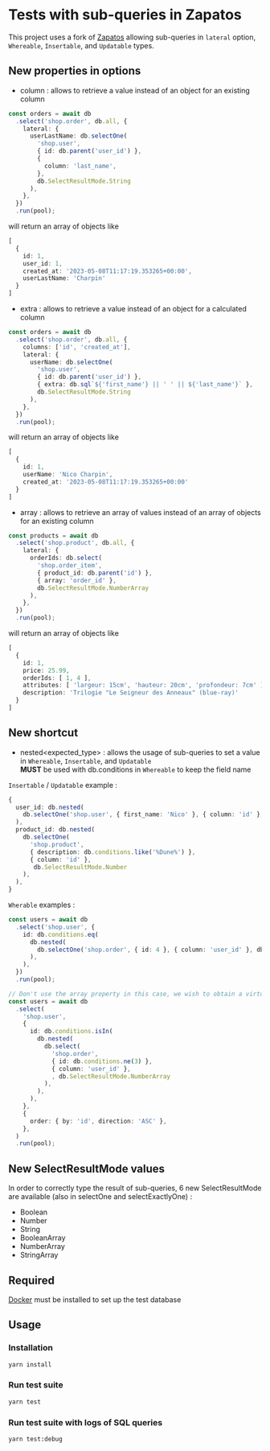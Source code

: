 # Tests with sub-queries in Zapatos

This project uses a fork of [Zapatos](https://github.com/jawj/zapatos) allowing sub-queries in `lateral` option, `Whereable`, `Insertable`, and `Updatable` types.

## New properties in options

- column : allows to retrieve a value instead of an object for an existing column

```typescript
const orders = await db
  .select('shop.order', db.all, {
    lateral: {
      userLastName: db.selectOne(
        'shop.user',
        { id: db.parent('user_id') },
        {
          column: 'last_name',
        },
        db.SelectResultMode.String
      ),
    },
  })
  .run(pool);
```

will return an array of objects like

```typescript
[
  {
    id: 1,
    user_id: 1,
    created_at: '2023-05-08T11:17:19.353265+00:00',
    userLastName: 'Charpin'
  }
]
```

- extra : allows to retrieve a value instead of an object for a calculated column

```typescript
const orders = await db
  .select('shop.order', db.all, {
    columns: ['id', 'created_at'],
    lateral: {
      userName: db.selectOne(
        'shop.user',
        { id: db.parent('user_id') },
        { extra: db.sql`${'first_name'} || ' ' || ${'last_name'}` },
        db.SelectResultMode.String
      ),
    },
  })
  .run(pool);
```

will return an array of objects like

```typescript
[
  {
    id: 1,
    userName: 'Nico Charpin',
    created_at: '2023-05-08T11:17:19.353265+00:00'
  }
]
```

- array : allows to retrieve an array of values instead of an array of objects for an existing column

```typescript
const products = await db
  .select('shop.product', db.all, {
    lateral: {
      orderIds: db.select(
        'shop.order_item',
        { product_id: db.parent('id') },
        { array: 'order_id' },
        db.SelectResultMode.NumberArray
      ),
    },
  })
  .run(pool);
```

will return an array of objects like

```typescript
[
  {
    id: 1,
    price: 25.99,
    orderIds: [ 1, 4 ],
    attributes: [ 'largeur: 15cm', 'hauteur: 20cm', 'profondeur: 7cm' ],
    description: 'Trilogie "Le Seigneur des Anneaux" (blue-ray)'
  }
]
```

## New shortcut

- nested<expected_type> : allows the usage of sub-queries to set a value in  `Whereable`, `Insertable`, and `Updatable`  
 **MUST** be used with db.conditions in `Whereable` to keep the field name 

`Insertable` / `Updatable` example :

```typescript
{
  user_id: db.nested(
    db.selectOne('shop.user', { first_name: 'Nico' }, { column: 'id' }, db.SelectResultMode.Number),
  ),
  product_id: db.nested(
    db.selectOne(
      'shop.product',
      { description: db.conditions.like('%Dune%') },
      { column: 'id' },
       db.SelectResultMode.Number
    ),
  ),
}
```

`Wherable` examples :

```typescript
const users = await db
  .select('shop.user', {
    id: db.conditions.eq(
      db.nested(
        db.selectOne('shop.order', { id: 4 }, { column: 'user_id' }, db.SelectResultMode.Number),
      ),
    ),
  })
  .run(pool);
```

```typescript
// Don't use the array property in this case, we wish to obtain a virtual table, not an array of values
const users = await db
  .select(
    'shop.user',
    {
      id: db.conditions.isIn(
        db.nested(
          db.select(
            'shop.order',
            { id: db.conditions.ne(3) },
            { column: 'user_id' },
            , db.SelectResultMode.NumberArray
          ),
        ),
      ),
    },
    {
      order: { by: 'id', direction: 'ASC' },
    },
  )
  .run(pool);
```

## New SelectResultMode values

In order to correctly type the result of sub-queries, 6 new SelectResultMode are available (also in selectOne and selectExactlyOne) :
- Boolean
- Number
- String
- BooleanArray
- NumberArray
- StringArray

## Required

[Docker](https://docs.docker.com/engine/install/) must be installed to set up the test database

## Usage

### Installation

```sh
yarn install
```

### Run test suite

```sh
yarn test
```

### Run test suite with logs of SQL queries

```sh
yarn test:debug
```
